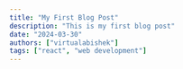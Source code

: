```yaml
---
title: "My First Blog Post"
description: "This is my first blog post"
date: "2024-03-30"
authors: ["virtualabishek"]
tags: ["react", "web development"]
---
```

